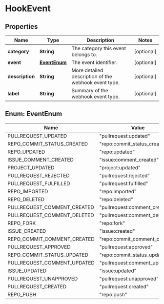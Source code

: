 
# HookEvent

## Properties
Name | Type | Description | Notes
------------ | ------------- | ------------- | -------------
**category** | **String** | The category this event belongs to. |  [optional]
**event** | [**EventEnum**](#EventEnum) | The event identifier. |  [optional]
**description** | **String** | More detailed description of the webhook event type. |  [optional]
**label** | **String** | Summary of the webhook event type. |  [optional]


<a name="EventEnum"></a>
## Enum: EventEnum
Name | Value
---- | -----
PULLREQUEST_UPDATED | &quot;pullrequest:updated&quot;
REPO_COMMIT_STATUS_CREATED | &quot;repo:commit_status_created&quot;
REPO_UPDATED | &quot;repo:updated&quot;
ISSUE_COMMENT_CREATED | &quot;issue:comment_created&quot;
PROJECT_UPDATED | &quot;project:updated&quot;
PULLREQUEST_REJECTED | &quot;pullrequest:rejected&quot;
PULLREQUEST_FULFILLED | &quot;pullrequest:fulfilled&quot;
REPO_IMPORTED | &quot;repo:imported&quot;
REPO_DELETED | &quot;repo:deleted&quot;
PULLREQUEST_COMMENT_CREATED | &quot;pullrequest:comment_created&quot;
PULLREQUEST_COMMENT_DELETED | &quot;pullrequest:comment_deleted&quot;
REPO_FORK | &quot;repo:fork&quot;
ISSUE_CREATED | &quot;issue:created&quot;
REPO_COMMIT_COMMENT_CREATED | &quot;repo:commit_comment_created&quot;
PULLREQUEST_APPROVED | &quot;pullrequest:approved&quot;
REPO_COMMIT_STATUS_UPDATED | &quot;repo:commit_status_updated&quot;
PULLREQUEST_COMMENT_UPDATED | &quot;pullrequest:comment_updated&quot;
ISSUE_UPDATED | &quot;issue:updated&quot;
PULLREQUEST_UNAPPROVED | &quot;pullrequest:unapproved&quot;
PULLREQUEST_CREATED | &quot;pullrequest:created&quot;
REPO_PUSH | &quot;repo:push&quot;



